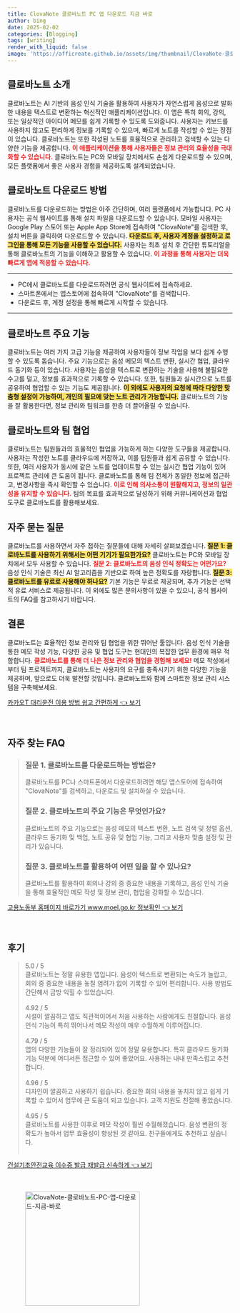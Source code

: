 ```yaml
---
title: ClovaNote 클로바노트 PC 앱 다운로드 지금 바로
author: bing
date: 2025-02-02
categories: [Blogging]
tags: [writing]
render_with_liquid: false
image: 'https://afficreate.github.io/assets/img/thumbnail/ClovaNote-클로바노트-PC-앱-다운로드-지금-바로.webp'
---
```



<h2 id='클로바노트_소개'>클로바노트 소개</h2>

<p>클로바노트는 AI 기반의 음성 인식 기술을 활용하여 사용자가 자연스럽게 음성으로 발화한 내용을 텍스트로 변환하는 혁신적인 애플리케이션입니다. 이 앱은 특히 회의, 강의, 또는 일상적인 아이디어 메모를 쉽게 기록할 수 있도록 도와줍니다. 사용자는 키보드를 사용하지 않고도 편리하게 정보를 기록할 수 있으며, 빠르게 노트를 작성할 수 있는 장점이 있습니다. 클로바노트는 또한 작성된 노트를 효율적으로 관리하고 검색할 수 있는 다양한 기능을 제공합니다. <b><span style="color: #ee2323;">이 애플리케이션을 통해 사용자들은 정보 관리의 효율성을 극대화할 수 있습니다.</span></b> 클로바노트는 PC와 모바일 장치에서도 손쉽게 다운로드할 수 있으며, 모든 플랫폼에서 좋은 사용자 경험을 제공하도록 설계되었습니다.</p>

<h2 id='다운로드_방법'>클로바노트 다운로드 방법</h2>

<p>클로바노트를 다운로드하는 방법은 아주 간단하며, 여러 플랫폼에서 가능합니다. PC 사용자는 공식 웹사이트를 통해 설치 파일을 다운로드할 수 있습니다. 모바일 사용자는 Google Play 스토어 또는 Apple App Store에 접속하여 "ClovaNote"를 검색한 후, 설치 버튼을 클릭하여 다운로드할 수 있습니다. <b><span style="background-color: #ffe066;">다운로드 후, 사용자 계정을 설정하고 로그인을 통해 모든 기능을 사용할 수 있습니다.</span></b> 사용자는 최초 설치 후 간단한 튜토리얼을 통해 클로바노트의 기능을 이해하고 활용할 수 있습니다. <b><span style="color: #ee2323;">이 과정을 통해 사용자는 더욱 빠르게 앱에 적응할 수 있습니다.</span></b></p>

<hr />

<ul>
    <li>PC에서 클로바노트를 다운로드하려면 공식 웹사이트에 접속하세요.</li>
    <li>스마트폰에서는 앱스토어에 접속하여 "ClovaNote"를 검색합니다.</li>
    <li>다운로드 후, 계정 설정을 통해 빠르게 시작할 수 있습니다.</li>
</ul>

<hr />

<h2 id='기능_분석'>클로바노트 주요 기능</h2>

<p>클로바노트는 여러 가지 고급 기능을 제공하여 사용자들이 정보 작업을 보다 쉽게 수행할 수 있도록 돕습니다. 주요 기능으로는 음성 메모의 텍스트 변환, 실시간 협업, 클라우드 동기화 등이 있습니다. 사용자는 음성을 텍스트로 변환하는 기술을 사용해 불필요한 수고를 덜고, 정보를 효과적으로 기록할 수 있습니다. 또한, 팀원들과 실시간으로 노트를 공유하여 협업할 수 있는 기능도 제공됩니다. <b><span style="background-color: #ffe066;">이 외에도 사용자의 요청에 따라 다양한 맞춤형 설정이 가능하여, 개인의 필요에 맞는 노트 관리가 가능합니다.</span></b> 클로바노트의 기능을 잘 활용한다면, 정보 관리와 팀워크를 한층 더 끌어올릴 수 있습니다.</p>

<h2 id='팀_협업'>클로바노트와 팀 협업</h2>

<p>클로바노트는 팀원들과의 효율적인 협업을 가능하게 하는 다양한 도구들을 제공합니다. 사용자는 작성한 노트를 클라우드에 저장하고, 이를 팀원들과 쉽게 공유할 수 있습니다. 또한, 여러 사용자가 동시에 같은 노트를 업데이트할 수 있는 실시간 협업 기능이 있어 프로젝트 관리에 큰 도움이 됩니다. 클로바노트를 통해 팀 전체가 동일한 정보에 접근하고, 변경사항을 즉시 확인할 수 있습니다. <b><span style="color: #ee2323;">이로 인해 의사소통이 원활해지고, 정보의 일관성을 유지할 수 있습니다.</span></b> 팀의 목표를 효과적으로 달성하기 위해 커뮤니케이션과 협업 도구로 클로바노트를 활용해보세요.</p>

<h2 id='자주_묻는_질문'>자주 묻는 질문</h2>

<p>클로바노트를 사용하면서 자주 접하는 질문들에 대해 자세히 살펴보겠습니다. <b><span style="background-color: #ffe066;">질문 1: 클로바노트를 사용하기 위해서는 어떤 기기가 필요한가요?</span></b> 클로바노트는 PC와 모바일 장치에서 모두 사용할 수 있습니다. <b><span style="color: #ee2323;">질문 2: 클로바노트의 음성 인식 정확도는 어떤가요?</span></b> 음성 인식 기술은 최신 AI 알고리즘을 기반으로 하여 높은 정확도를 자랑합니다. <b><span style="background-color: #ffe066;">질문 3: 클로바노트를 유료로 사용해야 하나요?</span></b> 기본 기능은 무료로 제공되며, 추가 기능은 선택적 유료 서비스로 제공됩니다. 이 외에도 많은 문의사항이 있을 수 있으니, 공식 웹사이트의 FAQ를 참고하시기 바랍니다.</p>

<h2 id='결론'>결론</h2>

<p>클로바노트는 효율적인 정보 관리와 팀 협업을 위한 뛰어난 툴입니다. 음성 인식 기술을 통한 메모 작성 기능, 다양한 공유 및 협업 도구는 현대인의 복잡한 업무 환경에 매우 적합합니다. <b><span style="color: #ee2323;">클로바노트를 통해 더 나은 정보 관리와 협업을 경험해 보세요!</span></b> 메모 작성에서부터 팀 프로젝트까지, 클로바노트는 사용자의 요구를 충족시키기 위한 다양한 기능을 제공하며, 앞으로도 더욱 발전할 것입니다. 클로바노트와 함께 스마트한 정보 관리 시스템을 구축해보세요.</p>


<p><a class="click-button" title="카카오T 대리운전 이용 방법 쉽고 간편하게" href="https://afficreate.github.io/posts/%EC%B9%B4%EC%B9%B4%EC%98%A4T-%EB%8C%80%EB%A6%AC%EC%9A%B4%EC%A0%84-%EC%9D%B4%EC%9A%A9-%EB%B0%A9%EB%B2%95-%EC%89%BD%EA%B3%A0-%EA%B0%84%ED%8E%B8%ED%95%98%EA%B2%8C/" rel="dofollow">카카오T 대리운전 이용 방법 쉽고 간편하게 👈 보기</a></p><br>
<h2 id='자주_찾는_FAQ'>자주 찾는 FAQ</h2>
<div itemscope="" itemtype="https://schema.org/FAQPage"> 
<blockquote> 
<div itemscope="" itemprop="mainEntity" itemtype="https://schema.org/Question"> 
<h3 itemprop="name">질문 1. 클로바노트를 다운로드하는 방법은?</h3> 
<div itemscope="" itemprop="acceptedAnswer" itemtype="https://schema.org/Answer"> 
<span itemprop="text"> 
<p>클로바노트를 PC나 스마트폰에서 다운로드하려면 해당 앱스토어에 접속하여 "ClovaNote"를 검색하고, 다운로드 및 설치하실 수 있습니다.</p> 
</span> 
</div> 
</div> 

<div itemscope="" itemprop="mainEntity" itemtype="https://schema.org/Question"> 
<h3 itemprop="name">질문 2. 클로바노트의 주요 기능은 무엇인가요?</h3> 
<div itemscope="" itemprop="acceptedAnswer" itemtype="https://schema.org/Answer"> 
<span itemprop="text"> 
<p>클로바노트의 주요 기능으로는 음성 메모의 텍스트 변환, 노트 검색 및 정렬 옵션, 클라우드 동기화 및 백업, 노트 공유 및 협업 기능, 그리고 사용자 맞춤 설정 및 관리가 있습니다.</p> 
</span> 
</div> 
</div> 

<div itemscope="" itemprop="mainEntity" itemtype="https://schema.org/Question"> 
<h3 itemprop="name">질문 3. 클로바노트를 활용하여 어떤 일을 할 수 있나요?</h3> 
<div itemscope="" itemprop="acceptedAnswer" itemtype="https://schema.org/Answer"> 
<span itemprop="text"> 
<p>클로바노트를 활용하여 회의나 강의 중 중요한 내용을 기록하고, 음성 인식 기술을 통해 효율적인 메모 작성 및 정보 관리, 협업을 강화할 수 있습니다.</p> 
</span> 
</div> 
</div> 
</blockquote> 
</div>
<p><a class="click-button" title="고용노동부 홈페이지 바로가기 www.moel.go.kr 정보확인" href="https://afficreate.github.io/posts/%EA%B3%A0%EC%9A%A9%EB%85%B8%EB%8F%99%EB%B6%80-%ED%99%88%ED%8E%98%EC%9D%B4%EC%A7%80-%EB%B0%94%EB%A1%9C%EA%B0%80%EA%B8%B0-www.moel.go.kr-%EC%A0%95%EB%B3%B4%ED%99%95%EC%9D%B8/" rel="dofollow">고용노동부 홈페이지 바로가기 www.moel.go.kr 정보확인 👈 보기</a></p><br>
<h2 id='후기'>후기</h2>
<div itemscope itemtype="https://schema.org/Product">
  <blockquote>
  <div itemprop="review" itemscope itemtype="https://schema.org/Review">
      <div itemprop="reviewRating" itemscope itemtype="https://schema.org/Rating"> <span itemprop="ratingValue">5.0</span> / <span itemprop="bestRating">5</span> </div>
      <span itemprop="reviewBody">클로바노트는 정말 유용한 앱입니다. 음성이 텍스트로 변환되는 속도가 놀랍고, 회의 중 중요한 내용을 놓칠 염려가 없이 기록할 수 있어 편리합니다. 사용 방법도 간단해서 금방 익힐 수 있었습니다.</span>
  </div>
  <br>
  <div itemprop="review" itemscope itemtype="https://schema.org/Review">
      <div itemprop="reviewRating" itemscope itemtype="https://schema.org/Rating"> <span itemprop="ratingValue">4.92</span> / <span itemprop="bestRating">5</span> </div>
      <span itemprop="reviewBody">시설이 깔끔하고 앱도 직관적이어서 처음 사용하는 사람에게도 친절합니다. 음성 인식 기능이 특히 뛰어나서 메모 작성이 매우 수월하게 이루어집니다.</span>
  </div>
  <br>
  <div itemprop="review" itemscope itemtype="https://schema.org/Review">
      <div itemprop="reviewRating" itemscope itemtype="https://schema.org/Rating"> <span itemprop="ratingValue">4.79</span> / <span itemprop="bestRating">5</span> </div>
      <span itemprop="reviewBody">앱의 다양한 기능들이 잘 정리되어 있어 정말 유용합니다. 특히 클라우드 동기화 기능 덕분에 어디서든 접근할 수 있어 좋았어요. 사용하는 내내 만족스럽고 추천합니다.</span>
  </div>
  <br>
  <div itemprop="review" itemscope itemtype="https://schema.org/Review">
      <div itemprop="reviewRating" itemscope itemtype="https://schema.org/Rating"> <span itemprop="ratingValue">4.96</span> / <span itemprop="bestRating">5</span> </div>
      <span itemprop="reviewBody">디자인이 깔끔하고 사용하기 쉽습니다. 중요한 회의 내용을 놓치지 않고 쉽게 기록할 수 있어서 업무에 큰 도움이 되고 있습니다. 고객 지원도 친절해 좋았습니다.</span>
  </div>
  <br>
  <div itemprop="review" itemscope itemtype="https://schema.org/Review">
      <div itemprop="reviewRating" itemscope itemtype="https://schema.org/Rating"> <span itemprop="ratingValue">4.95</span> / <span itemprop="bestRating">5</span> </div>
      <span itemprop="reviewBody">클로바노트를 사용한 이후로 메모 작성이 훨씬 수월해졌습니다. 음성 변환의 정확도가 높아서 업무 효율성이 향상된 것 같아요. 친구들에게도 추천하고 싶습니다.</span>
  </div>
  <br>
  </blockquote>
</div>
<p><a class="click-button" title="건설기초안전교육 이수증 발급 재발급 신속하게" href="https://afficreate.github.io/posts/%EA%B1%B4%EC%84%A4%EA%B8%B0%EC%B4%88%EC%95%88%EC%A0%84%EA%B5%90%EC%9C%A1-%EC%9D%B4%EC%88%98%EC%A6%9D-%EB%B0%9C%EA%B8%89-%EC%9E%AC%EB%B0%9C%EA%B8%89-%EC%8B%A0%EC%86%8D%ED%95%98%EA%B2%8C/" rel="dofollow">건설기초안전교육 이수증 발급 재발급 신속하게 👈 보기</a></p><br>
<figure class="image"><img src="https://afficreate.github.io/assets/img/thumbnail/ClovaNote-클로바노트-PC-앱-다운로드-지금-바로.webp" alt="ClovaNote-클로바노트-PC-앱-다운로드-지금-바로" width="256" height="256"></figure>